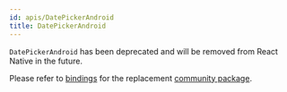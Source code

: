 ```yaml
---
id: apis/DatePickerAndroid
title: DatePickerAndroid
---
```


`DatePickerAndroid` has been deprecated and will be removed from React Native in
the future.

Please refer to
[bindings](https://github.com/reason-react-native/datetimepicker) for the
replacement
[community package](https://github.com/react-native-community/react-native-datetimepicker).
